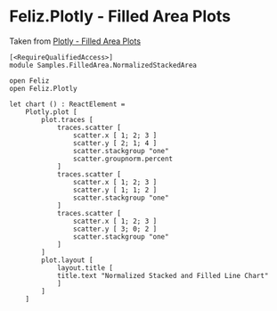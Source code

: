# Feliz.Plotly - Filled Area Plots

Taken from [Plotly - Filled Area Plots](https://plot.ly/javascript/filled-area-plots/#stacked-area-chart)

```fsharp:plotly-chart-filledarea-normalizedstackedarea
[<RequireQualifiedAccess>]
module Samples.FilledArea.NormalizedStackedArea

open Feliz
open Feliz.Plotly

let chart () : ReactElement =
    Plotly.plot [
        plot.traces [
            traces.scatter [
                scatter.x [ 1; 2; 3 ]
                scatter.y [ 2; 1; 4 ]
                scatter.stackgroup "one"
                scatter.groupnorm.percent
            ]
            traces.scatter [
                scatter.x [ 1; 2; 3 ]
                scatter.y [ 1; 1; 2 ]
                scatter.stackgroup "one"
            ]
            traces.scatter [
                scatter.x [ 1; 2; 3 ]
                scatter.y [ 3; 0; 2 ]
                scatter.stackgroup "one"
            ]
        ]
        plot.layout [
            layout.title [
            title.text "Normalized Stacked and Filled Line Chart"
            ]
        ]
    ]

```
